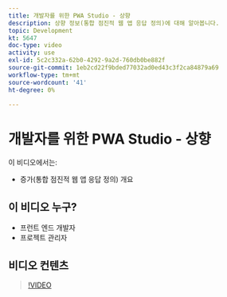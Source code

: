 ```yaml
---
title: 개발자를 위한 PWA Studio - 상향
description: 상향 정보(통합 점진적 웹 앱 응답 정의)에 대해 알아봅니다.
topic: Development
kt: 5647
doc-type: video
activity: use
exl-id: 5c2c332a-62b0-4292-9a2d-760db0be882f
source-git-commit: 1eb2cd22f9bded77032ad0ed43c3f2ca84879a69
workflow-type: tm+mt
source-wordcount: '41'
ht-degree: 0%

---
```


# 개발자를 위한 PWA Studio - 상향

이 비디오에서는:

- 증가(통합 점진적 웹 앱 응답 정의) 개요

## 이 비디오 누구?

- 프런트 엔드 개발자
- 프로젝트 관리자

## 비디오 컨텐츠

>[!VIDEO](https://video.tv.adobe.com/v/35718?quality=12&learn=on)
